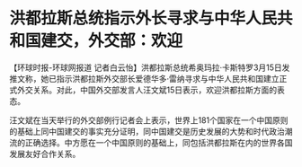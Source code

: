 # 洪都拉斯总统指示外长寻求与中华人民共和国建交，外交部：欢迎

【环球时报-环球网报道
记者白云怡】洪都拉斯总统希奥玛拉·卡斯特罗3月15日发推文称，她已指示洪都拉斯外交部长爱德华多·雷纳寻求与中华人民共和国建立正式外交关系。对此，中国外交部发言人汪文斌15日表示，欢迎洪都拉斯方面的表态。

汪文斌在当天举行的外交部例行记者会上表示，世界上181个国家在一个中国原则的基础上同中国建交的事实充分证明，同中国建交是历史发展的大势和时代政治潮流的正确选择。中方愿在一个中国原则的基础上，同包括洪都拉斯在内的世界各国发展友好合作关系。

